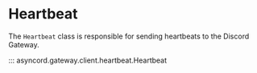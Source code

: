 # Heartbeat

The `Heartbeat` class is responsible for sending heartbeats to the Discord Gateway. 

::: asyncord.gateway.client.heartbeat.Heartbeat